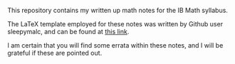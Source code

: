 This repository contains my written up math notes for 
the IB Math syllabus.

The LaTeX template employed for these notes was written by Github user sleepymalc, and can be found at [this link](https://github.com/sleepymalc/LaTeX-Template/tree/main).

I am certain that you will find some errata within these notes, and I will be grateful if these are pointed out.